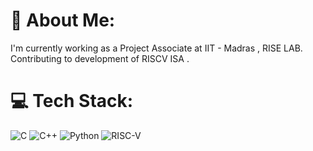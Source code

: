 # 💫 About Me:
I'm currently working as a Project Associate at IIT - Madras , RISE LAB. Contributing to development of RISCV ISA . 

# 💻 Tech Stack:
![C](https://img.shields.io/badge/c-%2300599C.svg?style=for-the-badge&logo=c&logoColor=white) ![C++](https://img.shields.io/badge/c++-%2300599C.svg?style=for-the-badge&logo=c%2B%2B&logoColor=white) ![Python](https://img.shields.io/badge/python-3670A0?style=for-the-badge&logo=python&logoColor=ffdd54) ![RISC-V](https://img.shields.io/badge/RISC--V-0033CC.svg?style=for-the-badge&logo=risc-v&logoColor=white)


